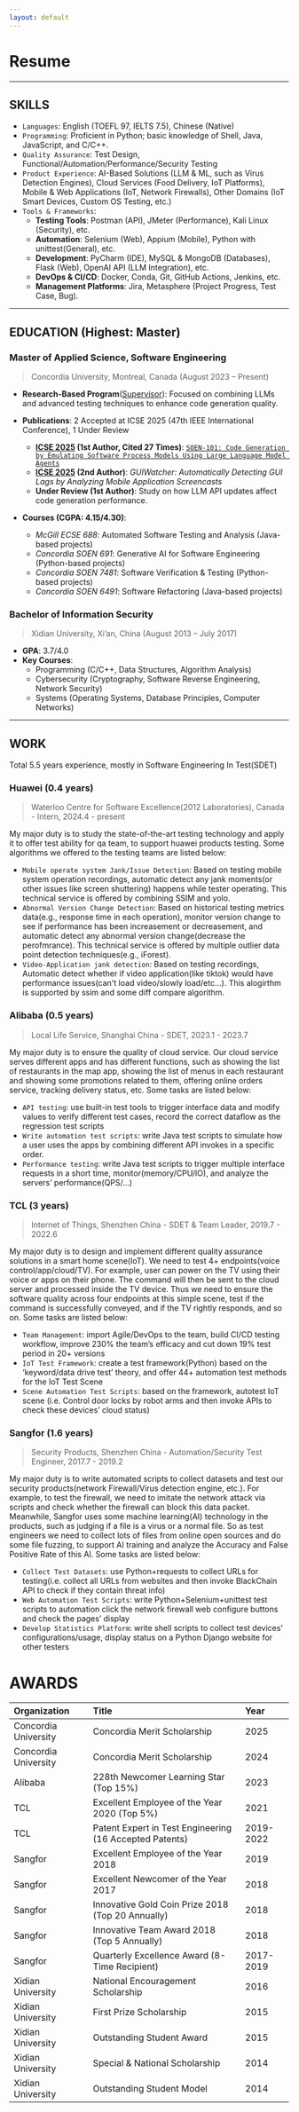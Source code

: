 ```yaml
---
layout: default
---
```


# Resume

---

## SKILLS

- `Languages`: English (TOEFL 97, IELTS 7.5), Chinese (Native)
- `Programming`: Proficient in Python; basic knowledge of Shell, Java, JavaScript, and C/C++.
- `Quality Assurance`: Test Design, Functional/Automation/Performance/Security Testing
- `Product Experience`: AI-Based Solutions (LLM & ML, such as Virus Detection Engines), Cloud Services (Food Delivery, IoT Platforms), Mobile & Web Applications (IoT, Network Firewalls), Other Domains (IoT Smart Devices, Custom OS Testing, etc.)
- `Tools & Frameworks`:
  - **Testing Tools**: Postman (API), JMeter (Performance), Kali Linux (Security), etc.
  - **Automation**: Selenium (Web), Appium (Mobile), Python with unittest(General), etc.
  - **Development**: PyCharm (IDE), MySQL & MongoDB (Databases), Flask (Web), OpenAI API (LLM Integration), etc.
  - **DevOps & CI/CD**: Docker, Conda, Git, GitHub Actions, Jenkins, etc.
  - **Management Platforms**: Jira, Metasphere (Project Progress, Test Case, Bug).

---

## EDUCATION (Highest: Master)

### **Master of Applied Science, Software Engineering**

> Concordia University, Montreal, Canada (August 2023 – Present)

- **Research-Based Program**([Supervisor](https://petertsehsun.github.io/)): Focused on combining LLMs and advanced testing techniques to enhance code generation quality.

- **Publications**: 2 Accepted at ICSE 2025 (47th IEEE International Conference), 1 Under Review
  - **[ICSE 2025](https://conf.researchr.org/track/icse-2025/icse-2025-research-track#Accepted-papers-First-and-Second-Cycle) (1st Author, Cited 27 Times)**: [`SOEN-101: Code Generation by Emulating Software Process Models Using Large Language Model Agents`](https://arxiv.org/abs/2403.15852)  
  - **[ICSE 2025](https://conf.researchr.org/track/icse-2025/icse-2025-software-engineering-in-practice#Accepted-Papers) (2nd Author)**: *GUIWatcher: Automatically Detecting GUI Lags by Analyzing Mobile Application Screencasts*  
  - **Under Review (1st Author)**: Study on how LLM API updates affect code generation performance.   

- **Courses (CGPA: 4.15/4.30)**:
  - *McGill ECSE 688*: Automated Software Testing and Analysis (Java-based projects)  
  - *Concordia SOEN 691*: Generative AI for Software Engineering (Python-based projects)  
  - *Concordia SOEN 7481*: Software Verification & Testing (Python-based projects)  
  - *Concordia SOEN 6491*: Software Refactoring (Java-based projects)  

### Bachelor of Information Security

> Xidian University, Xi’an, China (August 2013 – July 2017)

- **GPA**: 3.7/4.0  
- **Key Courses**:  
  - Programming (C/C++, Data Structures, Algorithm Analysis)  
  - Cybersecurity (Cryptography, Software Reverse Engineering, Network Security)  
  - Systems (Operating Systems, Database Principles, Computer Networks) 
  
---

## WORK 

Total 5.5 years experience, mostly in Software Engineering In Test(SDET)

### Huawei (0.4 years)

> Waterloo Centre for Software Excellence(2012 Laboratories), Canada - Intern, 2024.4 - present

My major duty is to study the state-of-the-art testing technology and apply it to offer test ability for qa team, to support huawei products testing. Some algorithms we offered to the testing teams are listed below:

* `Mobile operate system Jank/Issue Detection`: Based on testing mobile system operation recordings, automatic detect any jank moments(or other issues like screen shuttering) happens while tester operating. This technical service is offered by combining SSIM and yolo.
* `Abnormal Version Change Detection`: Based on historical testing metrics data(e.g., response time in each operation), monitor version change to see if performance has been increasement or decreasement, and automatic detect any abnormal version change(decrease the perofmrance). This technical service is offered by multiple outlier data point detection techniques(e.g., iForest).
* `Video-Application jank detection`: Based on testing recordings, Automatic detect whether if video application(like tiktok) would have performance issues(can't load video/slowly load/etc...). This alogirthm is supported by ssim and some diff compare algorithm.

### Alibaba (0.5 years)

> Local Life Service, Shanghai China - SDET, 2023.1 - 2023.7

My major duty is to ensure the quality of cloud service. Our cloud service serves different apps
and has different functions, such as showing the list of restaurants in the map app, showing the
list of menus in each restaurant and showing some promotions related to them, offering online
orders service, tracking delivery status, etc. Some tasks are listed below:

* `API testing`: use built-in test tools to trigger interface data and modify values to verify different test cases, record the correct dataflow as the regression test scripts
* `Write automation test scripts`: write Java test scripts to simulate how a user uses the apps by combining different API invokes in a specific order. 
* `Performance testing`: write Java test scripts to trigger multiple interface requests in a short time, monitor(memory/CPU/IO), and analyze the servers’ performance(QPS/…)

### TCL (3 years)

> Internet of Things, Shenzhen China - SDET & Team Leader, 2019.7 - 2022.6

My major duty is to design and implement different quality assurance solutions in a smart home
scene(IoT). We need to test 4+ endpoints(voice control/app/cloud/TV). For example, user can
power on the TV using their voice or apps on their phone. The command will then be sent to
the cloud server and processed inside the TV device. Thus we need to ensure the software
quality across four endpoints at this simple scene, test if the command is successfully
conveyed, and if the TV rightly responds, and so on. Some tasks are listed below:

* `Team Management`: import Agile/DevOps to the team, build CI/CD testing workflow, improve 230% the team’s efficacy and cut down 19% test period in 20+ versions
* `IoT Test Framework`: create a test framework(Python) based on the ‘keyword/data drive test’ theory, and offer 44+ automation test methods for the IoT Test Scene
* `Scene Automation Test Scripts`: based on the framework, autotest IoT scene (i.e. Control door locks by robot arms and then invoke APIs to check these devices’ cloud status)

### Sangfor (1.6 years)

> Security Products, Shenzhen China - Automation/Security Test Engineer, 2017.7 - 2019.2

My major duty is to write automated scripts to collect datasets and test our security
products(network Firewall/Virus detection engine, etc.). For example, to test the firewall, we
need to imitate the network attack via scripts and check whether the firewall can block this data
packet. Meanwhile, Sangfor uses some machine learning(AI) technology in the products, such
as judging if a file is a virus or a normal file. So as test engineers we need to collect lots of files
from online open sources and do some file fuzzing, to support AI training and analyze the
Accuracy and False Positive Rate of this AI. Some tasks are listed below:

* `Collect Test Datasets`: use Python+requests to collect URLs for testing(i.e. collect all URLs from websites and then invoke BlackChain API to check if they contain threat info)
* `Web Automation Test Scripts`: write Python+Selenium+unittest test scripts to automation click the network firewall web configure buttons and check the pages’ display
* `Develop Statistics Platform`: write shell scripts to collect test devices’ configurations/usage, display status on a Python Django website for other testers

# AWARDS

| Organization         | Title                                                   | Year      |
|:---------------------|:--------------------------------------------------------|:----------|
| Concordia University | Concordia Merit Scholarship                             | 2025      |
| Concordia University | Concordia Merit Scholarship                             | 2024      |
| Alibaba              | 228th Newcomer Learning Star (Top 15%)                  | 2023      |
| TCL                  | Excellent Employee of the Year 2020 (Top 5%)            | 2021      |
| TCL                  | Patent Expert in Test Engineering (16 Accepted Patents) | 2019-2022 |
| Sangfor              | Excellent Employee of the Year 2018                     | 2019      |
| Sangfor              | Excellent Newcomer of the Year 2017                     | 2018      |
| Sangfor              | Innovative Gold Coin Prize 2018 (Top 20 Annually)       | 2018      |
| Sangfor              | Innovative Team Award 2018 (Top 5 Annually)             | 2018      |
| Sangfor              | Quarterly Excellence Award (8-Time Recipient)           | 2017-2019 |
| Xidian University    | National Encouragement Scholarship                      | 2016      |
| Xidian University    | First Prize Scholarship                                 | 2015      |
| Xidian University    | Outstanding Student Award                               | 2015      |
| Xidian University    | Special & National Scholarship                          | 2014      |
| Xidian University    | Outstanding Student Model                               | 2014      |
